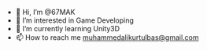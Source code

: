- 👋 Hi, I’m @67MAK
- 👀 I’m interested in Game Developing
- 🌱 I’m currently learning Unity3D
- 📫 How to reach me muhammedalikurtulbas@gmail.com

<!---
67MAK/67MAK is a ✨ special ✨ repository because its `README.md` (this file) appears on your GitHub profile.
You can click the Preview link to take a look at your changes.
--->
